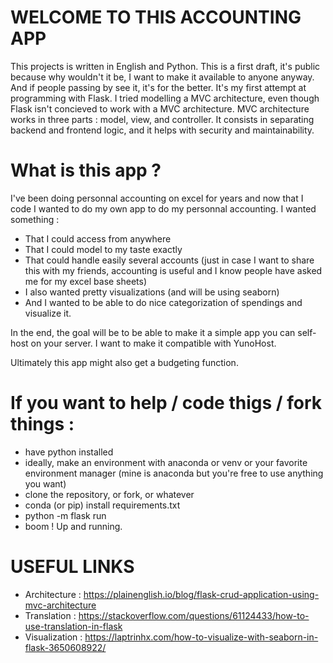 # WELCOME TO THIS ACCOUNTING APP 

This projects is written in English and Python. This is a first draft, it's public because why wouldn't it be, I want to make it available to anyone anyway. And if people passing by see it, it's for the better. It's my first attempt at programming with Flask. 
I tried modelling a MVC architecture, even though Flask isn't concieved to work with a MVC architecture. MVC architecture works in three parts : model, view, and controller. It consists in separating backend and frontend logic, and it helps with security and maintainability. 

# What is this app ? 
I've been doing personnal accounting on excel for years and now that I code I wanted to do my own app to do my personnal accounting. I wanted something : 
* That I could access from anywhere
* That I could model to my taste exactly
* That could handle easily several accounts (just in case I want to share this with my friends, accounting is useful and I know people have asked me for my excel base sheets)
* I also wanted pretty visualizations (and will be using seaborn)
* And I wanted to be able to do nice categorization of spendings and visualize it.

In the end, the goal will be to be able to make it a simple app you can self-host on your server. I want to make it compatible with YunoHost.

Ultimately this app might also get a budgeting function. 

# If you want to help / code thigs / fork things :
* have python installed
* ideally, make an environment with anaconda or venv or your favorite environment manager (mine is anaconda but you're free to use anything you want)
* clone the repository, or fork, or whatever
* conda (or pip) install requirements.txt 
* python -m flask run 
* boom ! Up and running. 


# USEFUL LINKS
- Architecture : https://plainenglish.io/blog/flask-crud-application-using-mvc-architecture
- Translation : https://stackoverflow.com/questions/61124433/how-to-use-translation-in-flask
- Visualization : https://laptrinhx.com/how-to-visualize-with-seaborn-in-flask-3650608922/
